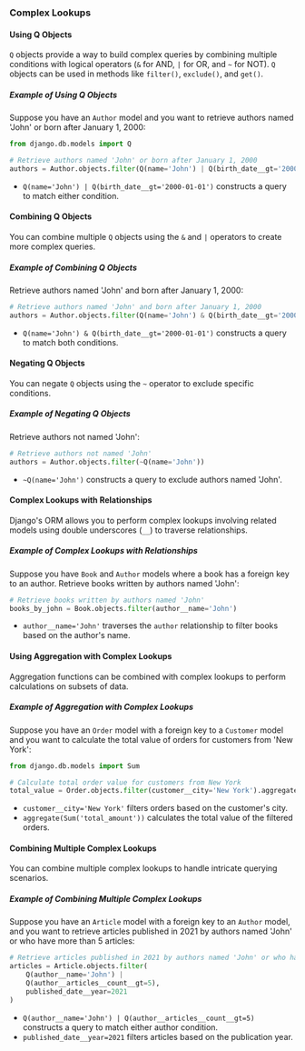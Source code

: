 ### Complex Lookups

#### Using Q Objects

`Q` objects provide a way to build complex queries by combining multiple conditions with logical operators (`&` for AND, `|` for OR, and `~` for NOT). `Q` objects can be used in methods like `filter()`, `exclude()`, and `get()`.

##### Example of Using Q Objects

Suppose you have an `Author` model and you want to retrieve authors named 'John' or born after January 1, 2000:

```python
from django.db.models import Q

# Retrieve authors named 'John' or born after January 1, 2000
authors = Author.objects.filter(Q(name='John') | Q(birth_date__gt='2000-01-01'))
```

- `Q(name='John') | Q(birth_date__gt='2000-01-01')` constructs a query to match either condition.

#### Combining Q Objects

You can combine multiple `Q` objects using the `&` and `|` operators to create more complex queries.

##### Example of Combining Q Objects

Retrieve authors named 'John' and born after January 1, 2000:

```python
# Retrieve authors named 'John' and born after January 1, 2000
authors = Author.objects.filter(Q(name='John') & Q(birth_date__gt='2000-01-01'))
```

- `Q(name='John') & Q(birth_date__gt='2000-01-01')` constructs a query to match both conditions.

#### Negating Q Objects

You can negate `Q` objects using the `~` operator to exclude specific conditions.

##### Example of Negating Q Objects

Retrieve authors not named 'John':

```python
# Retrieve authors not named 'John'
authors = Author.objects.filter(~Q(name='John'))
```

- `~Q(name='John')` constructs a query to exclude authors named 'John'.

#### Complex Lookups with Relationships

Django's ORM allows you to perform complex lookups involving related models using double underscores (`__`) to traverse relationships.

##### Example of Complex Lookups with Relationships

Suppose you have `Book` and `Author` models where a book has a foreign key to an author. Retrieve books written by authors named 'John':

```python
# Retrieve books written by authors named 'John'
books_by_john = Book.objects.filter(author__name='John')
```

- `author__name='John'` traverses the `author` relationship to filter books based on the author's name.

#### Using Aggregation with Complex Lookups

Aggregation functions can be combined with complex lookups to perform calculations on subsets of data.

##### Example of Aggregation with Complex Lookups

Suppose you have an `Order` model with a foreign key to a `Customer` model and you want to calculate the total value of orders for customers from 'New York':

```python
from django.db.models import Sum

# Calculate total order value for customers from New York
total_value = Order.objects.filter(customer__city='New York').aggregate(Sum('total_amount'))
```

- `customer__city='New York'` filters orders based on the customer's city.
- `aggregate(Sum('total_amount'))` calculates the total value of the filtered orders.

#### Combining Multiple Complex Lookups

You can combine multiple complex lookups to handle intricate querying scenarios.

##### Example of Combining Multiple Complex Lookups

Suppose you have an `Article` model with a foreign key to an `Author` model, and you want to retrieve articles published in 2021 by authors named 'John' or who have more than 5 articles:

```python
# Retrieve articles published in 2021 by authors named 'John' or who have more than 5 articles
articles = Article.objects.filter(
    Q(author__name='John') |
    Q(author__articles__count__gt=5),
    published_date__year=2021
)
```

- `Q(author__name='John') | Q(author__articles__count__gt=5)` constructs a query to match either author condition.
- `published_date__year=2021` filters articles based on the publication year.
